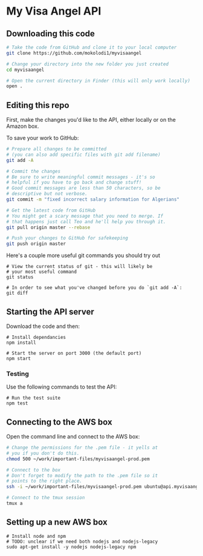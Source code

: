 # My Visa Angel API

## Downloading this code

```sh
# Take the code from GitHub and clone it to your local computer
git clone https://github.com/mokolodi1/myvisaangel

# Change your directory into the new folder you just created
cd myvisaangel

# Open the current directory in Finder (this will only work locally)
open .
```

## Editing this repo

First, make the changes you'd like to the API, either locally or on the
Amazon box.

To save your work to GitHub:

```sh
# Prepare all changes to be committed
# (you can also add specific files with git add filename)
git add -A

# Commit the changes
# Be sure to write meaningful commit messages - it's so
# helpful if you have to go back and change stuff!
# Good commit messages are less than 50 characters, so be
# descriptive but not verbose.
git commit -m "fixed incorrect salary information for Algerians"

# Get the latest code from GitHub
# You might get a scary message that you need to merge. If
# that happens just call Teo and he'll help you through it.
git pull origin master --rebase

# Push your changes to GitHub for safekeeping
git push origin master
```

Here's a couple more useful git commands you should try out

```
# View the current status of git - this will likely be
# your most useful command
git status

# In order to see what you've changed before you do `git add -A`:
git diff
```

## Starting the API server

Download the code and then:
```
# Install dependancies
npm install

# Start the server on port 3000 (the default port)
npm start
```

### Testing

Use the following commands to test the API:

```
# Run the test suite
npm test
```

## Connecting to the AWS box

Open the command line and connect to the AWS box:

```sh
# Change the permissions for the .pem file - it yells at
# you if you don't do this.
chmod 500 ~/work/important-files/myvisaangel-prod.pem

# Connect to the box
# Don't forget to modify the path to the .pem file so it
# points to the right place.
ssh -i ~/work/important-files/myvisaangel-prod.pem ubuntu@api.myvisaangel.com

# Connect to the tmux session
tmux a
```

## Setting up a new AWS box

```
# Install node and npm
# TODO: unclear if we need both nodejs and nodejs-legacy
sudo apt-get install -y nodejs nodejs-legacy npm

```
